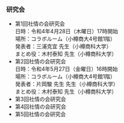 ### 研究会

- 第1回社情の会研究会  
	日時：令和4年4月28日（木曜日）17時開始  
	場所：コラボルーム（小樽商大4号館1階）  
	発表者：三浦克宜 先生（小樽商科大学）  
	まとめ役：木村泰知 先生（小樽商科大学）
- 第2回社情の会研究会  
	日時：令和4年5月27日（金曜日）16時開始  
	場所：コラボルーム（小樽商大4号館1階）  
	発表者：片岡駿 先生 先生（小樽商科大学）  
	まとめ役：木村泰知 先生（小樽商科大学）
- 第3回社情の会研究会
- 第4回社情の会研究会
- 第5回社情の会研究会
